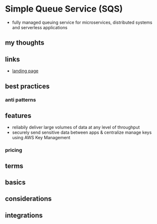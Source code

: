 # Simple Queue Service (SQS)

- fully managed queuing service for microservices, distributed systems and serverless applications

## my thoughts

## links

- [landing page](https://aws.amazon.com/sqs/?did=ap_card&trk=ap_card)

## best practices

### anti patterns

## features

- reliabily deliver large volumes of data at any level of throughput
- securely send sensitive data between apps & centralize manage keys using AWS Key Management

### pricing

## terms

## basics

## considerations

## integrations
